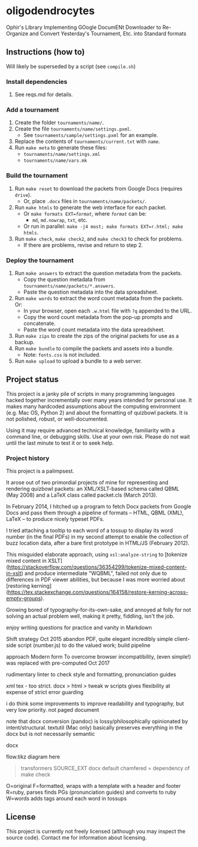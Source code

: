 oligodendrocytes
================

Ophir's Library Implementing GOogle DocumENt Downloader to Re-Organize and Convert Yesterday's Tournament, Etc. into Standard formats

## Instructions (how to)

Will likely be superseded by a script (see `compile.sh`)

### Install dependencies

1. See reqs.md for details.

### Add a tournament

1. Create the folder <code>tournaments/_name_/</code>.
2. Create the file <code>tournaments/_name_/settings.pxml</code>.
   * See <code>tournaments/sample/settings.pxml</code> for an example.
3. Replace the contents of `tournaments/current.txt` with <code>_name_</code>.
4. Run `make meta` to generate these files:
   * <code>tournaments/_name_/settings.xml</code>
   * <code>tournaments/_name_/vars.mk</code>

### Build the tournament

1. Run `make reset` to download the packets from Google Docs (requires `drive`).
   * Or, place `.docx` files in <code>tournaments/_name_/packets/</code>.
2. Run `make htmls` to generate the web interface for each packet.
   * Or <code>make formats EXT=_format_</code>, where <code>_format_</code> can be:
     * `md`, `md.nowrap`, `txt`, etc.
   * Or run in parallel: `make -j4 most; make formats EXT=r.html; make htmls`.
3. Run `make check`, `make check2`, and `make check3` to check for problems.
   * If there are problems, revise and return to step 2.

### Deploy the tournament

1. Run `make answers` to extract the question metadata from the packets.
   * Copy the question metadata from <code>tournaments/_name_/packets/\*.answers</code>.
   * Paste the question metadata into the data spreadsheet.
2. Run `make words` to extract the word count metadata from the packets. Or:
   * In your browser, open each `.w.html` file with `?q` appended to the URL.
   * Copy the word count metadata from the pop-up prompts and concatenate.
   * Paste the word count metadata into the data spreadsheet.
3. Run `make zips` to create the zips of the original packets for use as a backup.
4. Run `make bundle` to compile the packets and assets into a bundle.
   * Note: `fonts.css` is not included.
5. Run `make upload` to upload a bundle to a web server.

## Project status

This project is a janky pile of scripts in many programming languages
hacked together incrementally over many years intended for personal use.
It makes many hardcoded assumptions about the computing environment (e.g. Mac OS, Python 2)
and about the formatting of quizbowl packets.
It is not polished, robust, or well-documented.

Using it may require advanced technical knowledge, familiarity with a command line, or debugging skills.
Use at your own risk. Please do not wait until the last minute to test it or to seek help.

### Project history

This project is a palimpsest.

It arose out of two primordial projects of mine
for representing and rendering quizbowl packets:
an XML/XSLT-based schema called QBML (May 2008)
and a LaTeX class called packet.cls (March 2013).

In February 2014, I hitched up a program
to fetch Docx packets from Google Docs
and pass them through a pipeline of formats –
HTML, QBML (XML), LaTeX – to produce nicely typeset PDFs.

I tried attaching a tooltip to each word of a tossup
to display its word number (in the final PDFs)
in my second attempt to enable the collection of buzz location data,
after a bare first prototype in HTML/JS (February 2012).

This misguided elaborate approach,
using `xsl:analyze-string` to [tokenize mixed content in XSLT]
(https://stackoverflow.com/questions/36354299/tokenize-mixed-content-in-xslt)
and produce intermediate "WQBML",
failed not only due to differences in PDF viewer abilities,
but because I was more worried about [restoring kerning]
(https://tex.stackexchange.com/questions/164158/restore-kerning-across-empty-groups).

Growing bored of typography-for-its-own-sake,
and annoyed at folly for not solving an actual problem well,
making it pretty, fiddling, isn't the job.

enjoy writing questions for practice and vanity in Markdown

Shift strategy
Oct 2015 abandon PDF, quite elegant incredibly simple client-side script (number.js) to do the valued work; build pipeline

approach Modern form
To overcome browser incompatibility,
(even simple!) was replaced with pre-computed
Oct 2017

rudimentary linter to check style and formatting, pronunciation guides

xml tex - too strict. docx > html > tweak w scripts gives flexibility at expense of strict error guarding


i do think some improvements to improve readability and typography, but very low priority. not paged document

note that docx conversion (pandoc) is lossy/philosophically opinionated by intent/structural.
textutil (Mac only) basically preserves everything in the docx but is not necessarily semantic

docx 

flow.tikz diagram here

> transformers
> SOURCE_EXT docx default
> chamfered = dependency of make check

O=original
F=formatted, wraps with a template with a header and footer
R=ruby, parses finds PGs (pronunciation guides) and converts to ruby
W=words adds tags around each word in tossups

## License

This project is currently not freely licensed (although you may inspect the source code).
Contact me for information about licensing.
